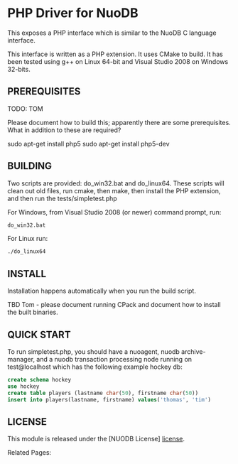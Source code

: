 # PHP Driver for NuoDB #

This exposes a PHP interface which is similar to the NuoDB C language 
interface.

This interface is written as a PHP extension.  It uses CMake to build. 
It has been tested using g++ on Linux 64-bit and Visual Studio 2008 
on Windows 32-bits.

## PREREQUISITES ##

TODO: TOM

Please document how to build this; apparently there are some prerequisites.
What in addition to these are required?

  sudo apt-get install php5
  sudo apt-get install php5-dev

## BUILDING ##

Two scripts are provided: do_win32.bat and do_linux64. These scripts will
clean out old files, run cmake, then make, then install the PHP extension,
and then run the tests/simpletest.php

For Windows, from Visual Studio 2008 (or newer) command prompt, run:

```bash
do_win32.bat
```

For Linux run:

```bash
./do_linux64
```

## INSTALL ##

Installation happens automatically when you run the build script.

TBD Tom - please document running CPack and document how to install the
built binaries.

## QUICK START ##

To run simpletest.php, you should have a nuoagent, nuodb archive-manager,
and a nuodb transaction processing node running on test@localhost which 
has the following example hockey db:

```sql
create schema hockey
use hockey
create table players (lastname char(50), firstname char(50))
insert into players(lastname, firstname) values('thomas', 'tim')
```

## LICENSE ##

This module is released under the [NUODB License] [license].

Related Pages:

[homepage]: http://www.nuodb.com
[license]: http://www.nuodb.com/licenses/license.html
